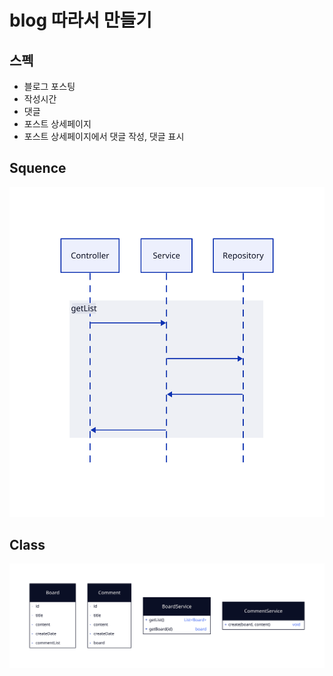 # blog 따라서 만들기

## 스펙

- 블로그 포스팅
- 작성시간
- 댓글
- 포스트 상세페이지
- 포스트 상세페이지에서 댓글 작성, 댓글 표시

## Squence

![Squence](squence.svg)

## Class

![Class](class.svg)
